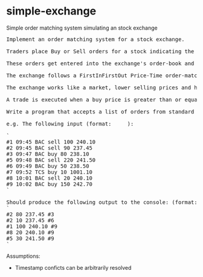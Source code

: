 # simple-exchange
Simple order matching system simulating an stock exchange

<pre>
Implement an order matching system for a stock exchange.

Traders place Buy or Sell orders for a stock indicating the quantity and price.

These orders get entered into the exchange's order-book and remain there until they are matched or until the trading day ends.

The exchange follows a FirstInFirstOut Price-Time order-matching rule, which states that: "The first order in the order-book at a price level is the first order matched. All orders at the same price level are filled according to time priority".

The exchange works like a market, lower selling prices and higher buying prices get priority.

A trade is executed when a buy price is greater than or equal to a sell price. The trade is recorded at the price of the sell order regardless of the price of the buy order.

Write a program that accepts a list of orders from standard input and writes out to standard output the trades that were executed as shown below.

e.g. The following input (format:<order-id> <time> <stock> <buy/sell> <qty> <price>):

`
#1 09:45 BAC sell 100 240.10
#2 09:45 BAC sell 90 237.45 
#3 09:47 BAC buy 80 238.10 
#5 09:48 BAC sell 220 241.50
#6 09:49 BAC buy 50 238.50
#7 09:52 TCS buy 10 1001.10
#8 10:01 BAC sell 20 240.10
#9 10:02 BAC buy 150 242.70
`
  
Should produce the following output to the console: (format:<sell-order-id> <qty> <sell-price> <buy-order-id>):
`
#2 80 237.45 #3
#2 10 237.45 #6
#1 100 240.10 #9
#8 20 240.10 #9
#5 30 241.50 #9
`
</pre>

Assumptions:
- Timestamp conficts can be arbitrarily resolved





